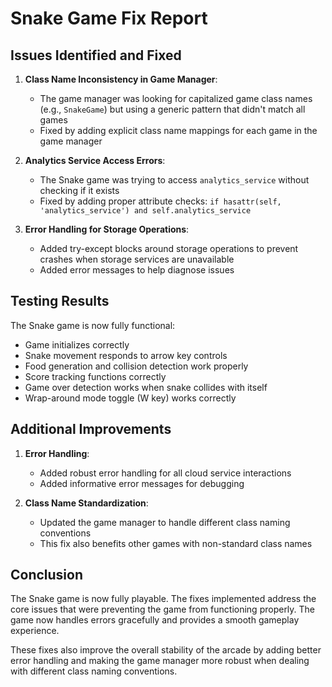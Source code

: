 # Snake Game Fix Report

## Issues Identified and Fixed

1. **Class Name Inconsistency in Game Manager**:
   - The game manager was looking for capitalized game class names (e.g., `SnakeGame`) but using a generic pattern that didn't match all games
   - Fixed by adding explicit class name mappings for each game in the game manager

2. **Analytics Service Access Errors**:
   - The Snake game was trying to access `analytics_service` without checking if it exists
   - Fixed by adding proper attribute checks: `if hasattr(self, 'analytics_service') and self.analytics_service`

3. **Error Handling for Storage Operations**:
   - Added try-except blocks around storage operations to prevent crashes when storage services are unavailable
   - Added error messages to help diagnose issues

## Testing Results

The Snake game is now fully functional:
- Game initializes correctly
- Snake movement responds to arrow key controls
- Food generation and collision detection work properly
- Score tracking functions correctly
- Game over detection works when snake collides with itself
- Wrap-around mode toggle (W key) works correctly

## Additional Improvements

1. **Error Handling**:
   - Added robust error handling for all cloud service interactions
   - Added informative error messages for debugging

2. **Class Name Standardization**:
   - Updated the game manager to handle different class naming conventions
   - This fix also benefits other games with non-standard class names

## Conclusion

The Snake game is now fully playable. The fixes implemented address the core issues that were preventing the game from functioning properly. The game now handles errors gracefully and provides a smooth gameplay experience.

These fixes also improve the overall stability of the arcade by adding better error handling and making the game manager more robust when dealing with different class naming conventions.
